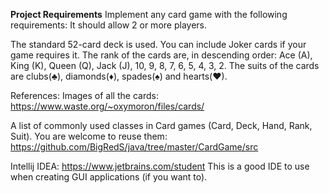 <b>Project Requirements</b>
Implement any card game with the following requirements:
It should allow 2 or more players.

The standard 52-card deck is used. You can include Joker cards if your game requires it.
The rank of the cards are, in descending order: Ace (A), King (K), Queen (Q), Jack (J), 10, 9, 8, 7, 6, 5, 4, 3, 2.
The suits of the cards are clubs(♣), diamonds(♦), spades(♠) and hearts(♥).


References:
Images of all the cards: https://www.waste.org/~oxymoron/files/cards/

A list of commonly used classes in Card games (Card, Deck, Hand, Rank, Suit). You are welcome to reuse them: https://github.com/BigRedS/java/tree/master/CardGame/src

Intellij IDEA: https://www.jetbrains.com/student 
	This is a good IDE to use when creating GUI applications (if you want to).
